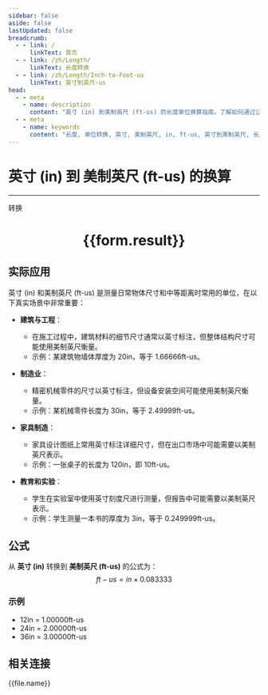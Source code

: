 ```yaml
---
sidebar: false
aside: false
lastUpdated: false
breadcrumb:
  - - link: /
      linkText: 首页
  - - link: /zh/Length/
      linkText: 长度转换
  - - link: /zh/Length/Inch-to-Foot-us
      linkText: 英寸到英尺-us
head:
  - - meta
    - name: description
      content: "英寸 (in) 到美制英尺 (ft-us) 的长度单位换算指南。了解如何通过公式 ft-us = in × 0.083333 转换为美制英尺。"
  - - meta
    - name: keywords
      content: "长度, 单位转换, 英寸, 美制英尺, in, ft-us, 英寸到美制英尺, 长度转换指南"
---
```

# 英寸 (in) 到 美制英尺 (ft-us) 的换算
---
<script setup>
import { onMounted, reactive, inject, ref } from 'vue'
import { NButton, NForm, NFormItem, NInput, NInputNumber, NSelect, NCard, useMessage,NGrid ,NGi } from 'naive-ui'
import { defineClientComponent } from 'vitepress'
import { Length } from '../../files';

const convert = inject('convert')

const form = reactive({
  number: null,
  result: '',
})

const convertHandler = () => {
  if (form.number !== null && !isNaN(form.number)) {
    const convertedValue = parseFloat(form.number) * 0.083333
    form.result = `${form.number}in = ${convertedValue.toFixed(6)}ft-us`
  } else {
    form.result = '请输入有效的数值。'
  }
}
</script>

<n-form size="large" :model="form">
  <n-form-item label="英寸 (in)">
    <n-input-number v-model:value="form.number" placeholder="输入英寸" style="width: 100%" />
  </n-form-item>
  <n-form-item>
    <n-button type="primary" @click="convertHandler" block>转换</n-button>
  </n-form-item>
</n-form>

<n-card  embedded :bordered="false" hoverable>
  <div  style="text-align:center">
    <h1>{{form.result}}</h1>
  </div>
</n-card>

## 实际应用

英寸 (in) 和美制英尺 (ft-us) 是测量日常物体尺寸和中等距离时常用的单位，在以下真实场景中非常重要：

- **建筑与工程**：
  - 在施工过程中，建筑材料的细节尺寸通常以英寸标注，但整体结构尺寸可能使用美制英尺衡量。
  - 示例：某建筑物墙体厚度为 20in，等于 1.66666ft-us。

- **制造业**：
  - 精密机械零件的尺寸以英寸标注，但设备安装空间可能使用美制英尺衡量。
  - 示例：某机械零件长度为 30in，等于 2.49999ft-us。

- **家具制造**：
  - 家具设计图纸上常用英寸标注详细尺寸，但在出口市场中可能需要以美制英尺表示。
  - 示例：一张桌子的长度为 120in，即 10ft-us。

- **教育和实验**：
  - 学生在实验室中使用英寸刻度尺进行测量，但报告中可能需要以美制英尺表示。
  - 示例：学生测量一本书的厚度为 3in，等于 0.249999ft-us。

## 公式

从 **英寸 (in)** 转换到 **美制英尺 (ft-us)** 的公式为：
$$ ft-us = in \times 0.083333 $$

### 示例
- 12in = 1.00000ft-us
- 24in = 2.00000ft-us
- 36in = 3.00000ft-us

## 相关连接
<n-grid x-gap="12" :cols="4">
  <n-gi v-for="(file, index) in Length" :key="index">
    <n-button
      text
      tag="a"
      :href="file.path"
      type="primary"
    >
      {{file.name}}
    </n-button>
  </n-gi>
</n-grid>
